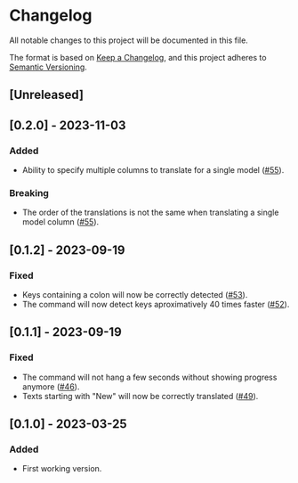 # Changelog

All notable changes to this project will be documented in this file.

The format is based on [Keep a Changelog](https://keepachangelog.com/en/1.0.0/),
and this project adheres to [Semantic Versioning](https://semver.org/spec/v2.0.0.html).

## [Unreleased]

## [0.2.0] - 2023-11-03

### Added

- Ability to specify multiple columns to translate for a single model ([#55](https://github.com/khalyomede/laravel-translate/issues/55)).

### Breaking

- The order of the translations is not the same when translating a single model column ([#55](https://github.com/khalyomede/laravel-translate/issues/55)).

## [0.1.2] - 2023-09-19

### Fixed

- Keys containing a colon will now be correctly detected ([#53](https://github.com/khalyomede/laravel-translate/issues/53)).
- The command will now detect keys aproximatively 40 times faster ([#52](https://github.com/khalyomede/laravel-translate/issues/52)).

## [0.1.1] - 2023-09-19

### Fixed

- The command will not hang a few seconds without showing progress anymore ([#46](https://github.com/khalyomede/laravel-translate/issues/46)).
- Texts starting with "New" will now be correctly translated ([#49](https://github.com/khalyomede/laravel-translate/issues/49)).

## [0.1.0] - 2023-03-25

### Added

- First working version.
